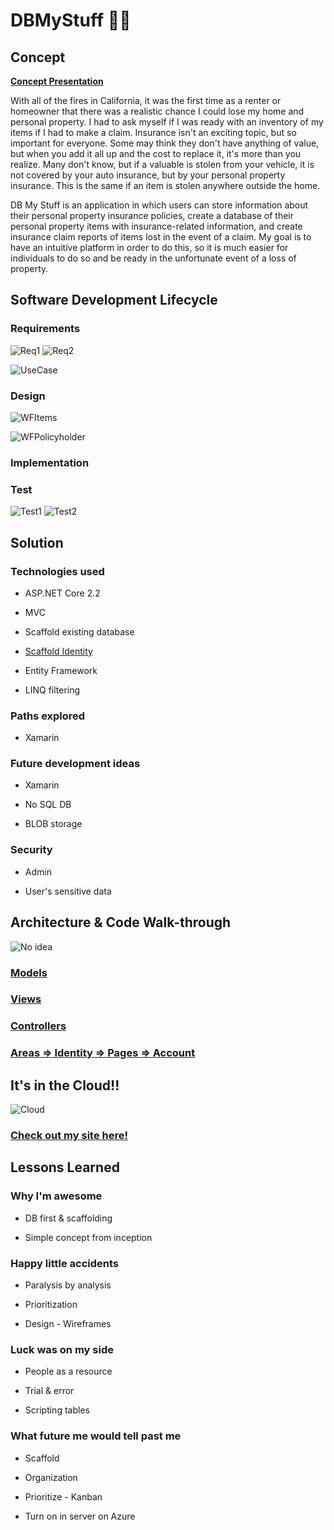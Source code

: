 # DBMyStuff 	:woman_technologist:

## Concept

**[Concept Presentation](https://prezi.com/view/boyYX2lCzWfMdtXd0eJE/)**

With all of the fires in California, it was the first time as a renter or homeowner that there was a realistic chance I could lose my home and personal property. I had to ask myself if I was ready with an inventory of my items if I had to make a claim. Insurance isn't an exciting topic, but so important for everyone. Some may think they don't have anything of value, but when you add it all up and the cost to replace it, it's more than you realize. Many don't know, but if a valuable is stolen from your vehicle, it is not covered by your auto insurance, but by your personal property insurance. This is the same if an item is stolen anywhere outside the home.

DB My Stuff is an application in which users can store information about their personal property insurance policies, create a database of their personal property items with insurance-related information, and create insurance claim reports of items lost in the event of a claim. My goal is to have an intuitive platform in order to do this, so it is much easier for individuals to do so and be ready in the unfortunate event of a loss of property. 

## Software Development Lifecycle

### Requirements

![Req1](/Req1.JPG)
![Req2](/Req2.JPG)

![UseCase](/UseCaseDiagram.JPG)

### Design

![WFItems](/Wireframes_Items.JPG)

![WFPolicyholder](/Wireframes_Policyholder.JPG)


### Implementation


### Test

![Test1](/Test1.JPG)
![Test2](/Test2.JPG)

## Solution

### Technologies used

* ASP.NET Core 2.2

* MVC

* Scaffold existing database

* [Scaffold Identity](https://docs.microsoft.com/en-us/aspnet/core/security/authentication/scaffold-identity?view=aspnetcore-3.0&tabs=visual-studio#scaffold-identity-into-an-mvc-project-without-existing-authorization)

* Entity Framework

* LINQ filtering


### Paths explored

* Xamarin


### Future development ideas

* Xamarin

* No SQL DB

* BLOB storage


### Security

* Admin

* User's sensitive data



## Architecture & Code Walk-through

![No idea](/workingcode.jpg)

### [Models](https://github.com/McDowellME/DBMyStuff/tree/master/Models)

### [Views](https://github.com/McDowellME/DBMyStuff/tree/master/Views)

### [Controllers](https://github.com/McDowellME/DBMyStuff/tree/master/Controllers)

### [Areas => Identity => Pages => Account](https://github.com/McDowellME/DBMyStuff/tree/master/Areas/Identity)




## It's in the Cloud!!

![Cloud](/sleepingbeautyclouds.gif)

### [Check out my site here!](https://dbmystuff.azurewebsites.net)




## Lessons Learned

### Why I'm awesome

* DB first & scaffolding

* Simple concept from inception


### Happy little accidents

* Paralysis by analysis 

* Prioritization 

* Design - Wireframes

### Luck was on my side

* People as a resource

* Trial & error

* Scripting tables


### What future me would tell past me

* Scaffold

* Organization

* Prioritize - Kanban

* Turn on in server on Azure



